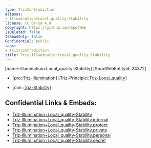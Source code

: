 ```yaml
---
type: TrizContradiction
aliases:
- Illumination+Local_quality-Stability
license: CC BY-SA 4.0
copyright: https://github.com/SpocWeb
IsDeleted: false
IsReadOnly: false
Confidential: public
tags: 
- Triz/Contradiction
title: Triz-Illumination+Local_quality-Stability
---
```

[name::Illumination+Local_quality-Stability]
[SpocWebEntityId::24372]
+ [pro::[Triz-Illumination](tech/Triz/Parameter/Triz-Illumination.md)]
[Triz-Principle::[Triz-Local_quality](tech/Triz/Principle/Triz-Local_quality.md)]
- [con::[Triz-Stability](tech/Triz/Parameter/Triz-Stability.md)]



## Confidential Links & Embeds: 
- [Triz-Illumination+Local_quality-Stability](../../../../_public/tech/Triz/Contradict/Triz-Illumination+Local_quality-Stability.md) 
- [Triz-Illumination+Local_quality-Stability.internal](../../../../_internal/tech/Triz/Contradict/Triz-Illumination+Local_quality-Stability.internal.md) 
- [Triz-Illumination+Local_quality-Stability.protect](../../../../_protect/tech/Triz/Contradict/Triz-Illumination+Local_quality-Stability.protect.md) 
- [Triz-Illumination+Local_quality-Stability.private](../../../../_private/tech/Triz/Contradict/Triz-Illumination+Local_quality-Stability.private.md) 
- [Triz-Illumination+Local_quality-Stability.personal](../../../../_personal/tech/Triz/Contradict/Triz-Illumination+Local_quality-Stability.personal.md) 
- [Triz-Illumination+Local_quality-Stability.secret](../../../../_secret/tech/Triz/Contradict/Triz-Illumination+Local_quality-Stability.secret.md) 
